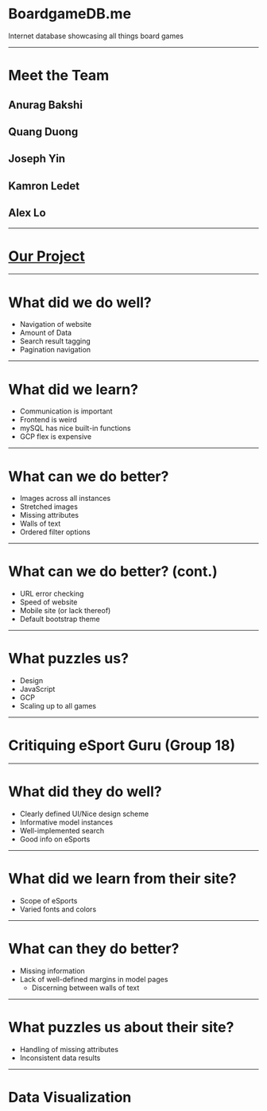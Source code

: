 # BoardgameDB.me

Internet database showcasing all things board games

---

# Meet the Team

## Anurag Bakshi

## Quang Duong

## Joseph Yin

## Kamron Ledet

## Alex Lo

---

# [Our Project](http://boardgamedb.me)

---

# What did we do well?
- Navigation of website
- Amount of Data
- Search result tagging
- Pagination navigation

---

# What did we learn?
- Communication is important
- Frontend is weird
- mySQL has nice built-in functions
- GCP flex is expensive

---

# What can we do better?
- Images across all instances
- Stretched images
- Missing attributes
- Walls of text
- Ordered filter options

---
# What can we do better? (cont.)
- URL error checking
- Speed of website
- Mobile site (or lack thereof)
- Default bootstrap theme

---

# What puzzles us?
- Design
- JavaScript
- GCP
- Scaling up to all games

---

# Critiquing eSport Guru (Group 18)

---

# What did they do well?
- Clearly defined UI/Nice design scheme
- Informative model instances
- Well-implemented search
- Good info on eSports

---

# What did we learn from their site?

- Scope of eSports
- Varied fonts and colors

---

# What can they do better?

- Missing information
- Lack of well-defined margins in model pages
    - Discerning between walls of text

---

# What puzzles us about their site?
- Handling of missing attributes
- Inconsistent data results

---

# Data Visualization

